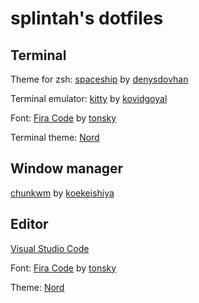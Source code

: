# splintah's dotfiles

## Terminal
Theme for zsh: [spaceship](https://github.com/denysdovhan/spaceship-zsh-theme) by [denysdovhan](https://github.com/denysdovhan)

Terminal emulator: [kitty](https://github.com/kovidgoyal/kitty) by [kovidgoyal](https://github.com/kovidgoyal)

Font: [Fira Code](https://github.com/tonsky/FiraCode) by [tonsky](https://github.com/tonsky)

Terminal theme: [Nord](https://github.com/arcticicestudio)

## Window manager

[chunkwm](https://github.com/koekeishiya/chunkwm) by [koekeishiya](https://github.com/koekeishiya)

## Editor

[Visual Studio Code](https://code.visualstudio.com)

Font: [Fira Code](https://github.com/tonsky/FiraCode) by [tonsky](https://github.com/tonsky)

Theme: [Nord](https://github.com/arcticicestudio/nord-visual-studio-code)
